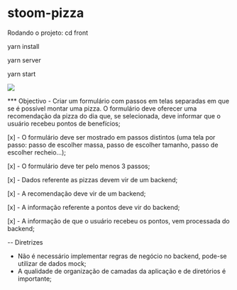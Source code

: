 # stoom-pizza

Rodando o projeto:
cd front

yarn install

yarn server

yarn start

![](stoom-pizza.gif)

*** Objectivo
    - Criar um formulário com passos em telas separadas em que se é possível montar uma pizza.
    O formulário deve oferecer uma recomendação da pizza do dia que, se selecionada, deve informar que o usuário recebeu pontos de benefícios;

[x] - O formulário deve ser mostrado em passos distintos (uma tela por passo: passo de escolher massa,
passo de escolher tamanho, passo de escolher recheio...);

[x] - O formulário deve ter pelo menos 3 passos;

[x] - Dados referente as pizzas devem vir de um backend;

[x] - A recomendação deve vir de um backend;

[x] - A informação referente a pontos deve vir do backend;

[x] - A informação de que o usuário recebeu os pontos, vem processada do backend;

-- Diretrizes

 * Não é necessário implementar regras de negócio no backend, pode-se utilizar de dados mock;
 * A qualidade de organização de camadas da aplicação e de diretórios é importante;
